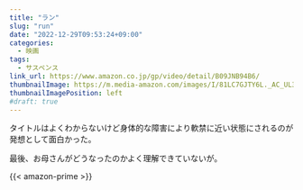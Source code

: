 ```yaml
---
title: "ラン"
slug: "run"
date: "2022-12-29T09:53:24+09:00"
categories:
  - 映画
tags:
  - サスペンス
link_url: https://www.amazon.co.jp/gp/video/detail/B09JNB94B6/
thumbnailImage: https://m.media-amazon.com/images/I/81LC7GJTY6L._AC_UL320_.jpg
thumbnailImagePosition: left
#draft: true
---
```

タイトルはよくわからないけど身体的な障害により軟禁に近い状態にされるのが発想として面白かった。
<!--more-->
最後、お母さんがどうなったのかよく理解できていないが。

{{< amazon-prime >}}
